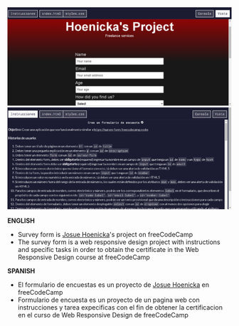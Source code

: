 <img src="/img/cap-project2.png" alt="survey form by josue hoenicka">
<img src="/img/cap-instructions-project2.png" alt="instructions survey form by josue hoenicka">

<b>ENGLISH</b>

- Survey form is <a href="https://github.com/josuehoenicka">Josue Hoenicka</a>'s project on freeCodeCamp
- The survey form is a web responsive design project with instructions and specific tasks in order to obtain the certificate in the Web Responsive Design course at freeCodeCamp

<b>SPANISH</b>

- El formulario de encuestas es un proyecto de <a href="https://github.com/josuehoenicka">Josue Hoenicka</a> en freeCodeCamp
- Formulario de encuesta es un proyecto de un pagina web con instrucciones y tarea expecificas con el fin de obtener la certificacion en el curso de Web Responsive Design de freeCodeCamp

